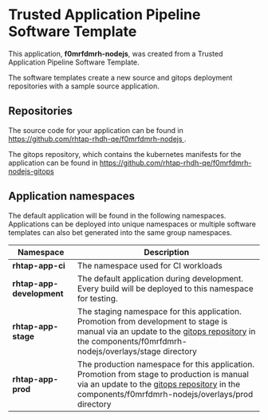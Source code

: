 # Trusted Application Pipeline Software Template

This application, **f0mrfdmrh-nodejs**, was created from a Trusted Application Pipeline Software Template.

The software templates create a new source and gitops deployment repositories with a sample source application. 

## Repositories

The source code for your application can be found in [https://github.com/rhtap-rhdh-qe/f0mrfdmrh-nodejs ](https://github.com/rhtap-rhdh-qe/f0mrfdmrh-nodejs ).
 
The gitops repository, which contains the kubernetes manifests for the application can be found in 
[https://github.com/rhtap-rhdh-qe/f0mrfdmrh-nodejs-gitops ](https://github.com/rhtap-rhdh-qe/f0mrfdmrh-nodejs-gitops ) 

## Application namespaces 

The default application will be found in the following namespaces. Applications can be deployed into unique namespaces or multiple software templates can also bet generated into the same group namespaces.  

|  Namespace   |  Description   |  
| -------- | -------- |
| **rhtap-app-ci** | The namespace used for CI workloads |
| **rhtap-app-development** | The default application during development. Every build will be deployed to this namespace for testing. |
| **rhtap-app-stage** | The staging namespace for this application. Promotion from development to stage is manual via an update to the [gitops repository](https://github.com/rhtap-rhdh-qe/f0mrfdmrh-nodejs-gitops ) in the components/f0mrfdmrh-nodejs/overlays/stage directory |
| **rhtap-app-prod** | The production namespace for this application. Promotion from stage to production is manual via an update to the [gitops repository](https://github.com/rhtap-rhdh-qe/f0mrfdmrh-nodejs-gitops ) in the components/f0mrfdmrh-nodejs/overlays/prod directory |